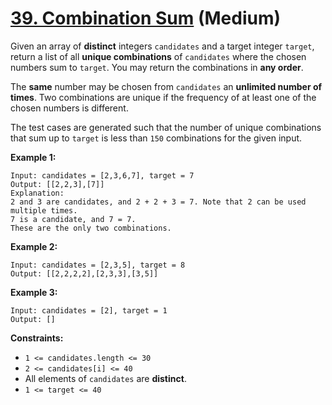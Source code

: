 # [39. Combination Sum][link] (Medium)

[link]: https://leetcode.com/problems/combination-sum/

Given an array of **distinct** integers `candidates` and a target integer `target`, return a list of
all **unique combinations** of  `candidates` where the chosen numbers sum to  `target`. You may
return the combinations in **any order**.

The **same** number may be chosen from `candidates` an **unlimited number of times**. Two
combinations are unique if the frequency of at least one of the chosen numbers is different.

The test cases are generated such that the number of unique combinations that sum up to `target` is
less than `150` combinations for the given input.

**Example 1:**

```
Input: candidates = [2,3,6,7], target = 7
Output: [[2,2,3],[7]]
Explanation:
2 and 3 are candidates, and 2 + 2 + 3 = 7. Note that 2 can be used multiple times.
7 is a candidate, and 7 = 7.
These are the only two combinations.
```

**Example 2:**

```
Input: candidates = [2,3,5], target = 8
Output: [[2,2,2,2],[2,3,3],[3,5]]
```

**Example 3:**

```
Input: candidates = [2], target = 1
Output: []
```

**Constraints:**

- `1 <= candidates.length <= 30`
- `2 <= candidates[i] <= 40`
- All elements of `candidates` are **distinct**.
- `1 <= target <= 40`

